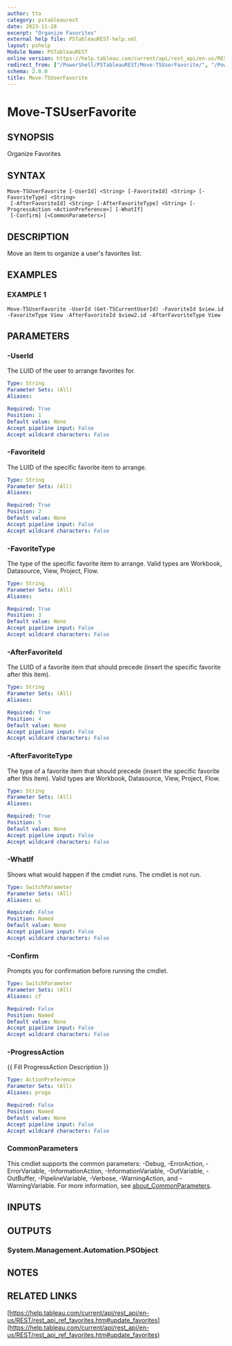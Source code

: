 ```yaml
---
author: tto
category: pstableaurest
date: 2023-11-28
excerpt: "Organize Favorites"
external help file: PSTableauREST-help.xml
layout: pshelp
Module Name: PSTableauREST
online version: https://help.tableau.com/current/api/rest_api/en-us/REST/rest_api_ref_favorites.htm#update_favorites
redirect_from: ["/PowerShell/PSTableauREST/Move-TSUserFavorite/", "/PowerShell/PSTableauREST/move-tsuserfavorite/", "/PowerShell/move-tsuserfavorite/"]
schema: 2.0.0
title: Move-TSUserFavorite
---
```


# Move-TSUserFavorite

## SYNOPSIS
Organize Favorites

## SYNTAX

```
Move-TSUserFavorite [-UserId] <String> [-FavoriteId] <String> [-FavoriteType] <String>
 [-AfterFavoriteId] <String> [-AfterFavoriteType] <String> [-ProgressAction <ActionPreference>] [-WhatIf]
 [-Confirm] [<CommonParameters>]
```

## DESCRIPTION
Move an item to organize a user's favorites list.

## EXAMPLES

### EXAMPLE 1
```
Move-TSUserFavorite -UserId (Get-TSCurrentUserId) -FavoriteId $view.id -FavoriteType View -AfterFavoriteId $view2.id -AfterFavoriteType View
```

## PARAMETERS

### -UserId
The LUID of the user to arrange favorites for.

```yaml
Type: String
Parameter Sets: (All)
Aliases:

Required: True
Position: 1
Default value: None
Accept pipeline input: False
Accept wildcard characters: False
```

### -FavoriteId
The LUID of the specific favorite item to arrange.

```yaml
Type: String
Parameter Sets: (All)
Aliases:

Required: True
Position: 2
Default value: None
Accept pipeline input: False
Accept wildcard characters: False
```

### -FavoriteType
The type of the specific favorite item to arrange.
Valid types are Workbook, Datasource, View, Project, Flow.

```yaml
Type: String
Parameter Sets: (All)
Aliases:

Required: True
Position: 3
Default value: None
Accept pipeline input: False
Accept wildcard characters: False
```

### -AfterFavoriteId
The LUID of a favorite item that should precede (insert the specific favorite after this item).

```yaml
Type: String
Parameter Sets: (All)
Aliases:

Required: True
Position: 4
Default value: None
Accept pipeline input: False
Accept wildcard characters: False
```

### -AfterFavoriteType
The type of a favorite item that should precede (insert the specific favorite after this item).
Valid types are Workbook, Datasource, View, Project, Flow.

```yaml
Type: String
Parameter Sets: (All)
Aliases:

Required: True
Position: 5
Default value: None
Accept pipeline input: False
Accept wildcard characters: False
```

### -WhatIf
Shows what would happen if the cmdlet runs.
The cmdlet is not run.

```yaml
Type: SwitchParameter
Parameter Sets: (All)
Aliases: wi

Required: False
Position: Named
Default value: None
Accept pipeline input: False
Accept wildcard characters: False
```

### -Confirm
Prompts you for confirmation before running the cmdlet.

```yaml
Type: SwitchParameter
Parameter Sets: (All)
Aliases: cf

Required: False
Position: Named
Default value: None
Accept pipeline input: False
Accept wildcard characters: False
```

### -ProgressAction
{{ Fill ProgressAction Description }}

```yaml
Type: ActionPreference
Parameter Sets: (All)
Aliases: proga

Required: False
Position: Named
Default value: None
Accept pipeline input: False
Accept wildcard characters: False
```

### CommonParameters
This cmdlet supports the common parameters: -Debug, -ErrorAction, -ErrorVariable, -InformationAction, -InformationVariable, -OutVariable, -OutBuffer, -PipelineVariable, -Verbose, -WarningAction, and -WarningVariable. For more information, see [about_CommonParameters](http://go.microsoft.com/fwlink/?LinkID=113216).

## INPUTS

## OUTPUTS

### System.Management.Automation.PSObject
## NOTES

## RELATED LINKS

[https://help.tableau.com/current/api/rest_api/en-us/REST/rest_api_ref_favorites.htm#update_favorites](https://help.tableau.com/current/api/rest_api/en-us/REST/rest_api_ref_favorites.htm#update_favorites)

